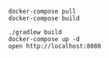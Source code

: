 ```shell
docker-compose pull
docker-compose build
```

```shell
./gradlew build
docker-compose up -d
open http://localhost:8080
```
